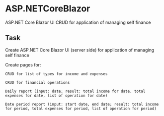 # ASP.NETCoreBlazor

ASP.NET Core Blazor UI CRUD for application of managing self finance

## Task

Create ASP.NET Core Blazor UI (server side) for application of managing self finance

Create pages for:

    CRUD for list of types for income and expenses

    CRUD for financial operations

    Daily report (input: date; result: total income for date, total expenses for date, list of operation for date)

    Date period report (input: start date, end date; result: total income for period, total expenses for period, list of operation for period)
